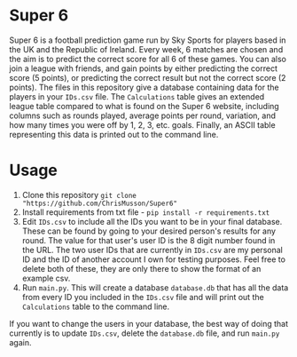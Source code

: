 # Super 6
Super 6 is a football prediction game run by Sky Sports for players based in the UK and the Republic of Ireland. Every week, 6 matches are chosen and the aim is to predict the correct score for all 6 of these games. You can also join a league with friends, and gain points by either predicting the correct score (5 points), or predicting the correct result but not the correct score (2 points). The files in this repository give a database containing data for the players in your `IDs.csv` file. The `Calculations` table gives an extended league table compared to what is found on the Super 6 website, including columns such as rounds played, average points per round, variation, and how many times you were off by 1, 2, 3, etc. goals. Finally, an ASCII table representing this data is printed out to the command line.

# Usage
1. Clone this repository `git clone "https://github.com/ChrisMusson/Super6"`
2. Install requirements from txt file - `pip install -r requirements.txt`
3. Edit `IDs.csv` to include all the IDs you want to be in your final database. These can be found by going to your desired person's results for any round. The value for that user's user ID is the 8 digit number found in the URL. The two user IDs that are currently in `IDs.csv` are my personal ID and the ID of another account I own for testing purposes. Feel free to delete both of these, they are only there to show the format of an example csv.
4. Run `main.py`. This will create a database `database.db` that has all the data from every ID you included in the `IDs.csv` file and will print out the `Calculations` table to the command line.

If you want to change the users in your database, the best way of doing that currently is to update `IDs.csv`, delete the `database.db` file, and run `main.py` again. 
